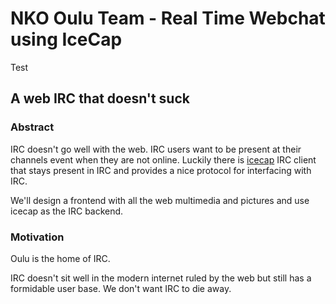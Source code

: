 NKO Oulu Team - Real Time Webchat using IceCap
==============================================

Test

A web IRC that doesn't suck
---------------------------

### Abstract

IRC doesn't go well with the web. IRC users want to be present at
their channels event when they are not online. Luckily there is
[icecap](http://icecap.irssi2.org/) IRC client that stays present in
IRC and provides a nice protocol for interfacing with IRC.

We'll design a frontend with all the web multimedia and pictures and
use icecap as the IRC backend.

### Motivation

Oulu is the home of IRC.

IRC doesn't sit well in the modern internet ruled by the web but still
has a formidable user base. We don't want IRC to die away.

